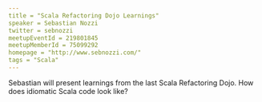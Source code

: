 ```yaml
---
title = "Scala Refactoring Dojo Learnings"
speaker = Sebastian Nozzi
twitter = sebnozzi
meetupEventId = 219801845
meetupMemberId = 75099292
homepage = "http://www.sebnozzi.com/"
tags = "Scala"
---
```

Sebastian will present learnings from the last Scala Refactoring Dojo. How does idiomatic Scala code look like?